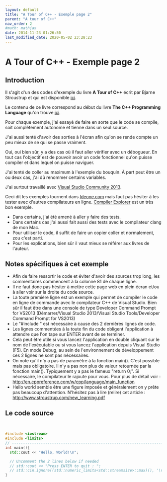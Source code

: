 ```yaml
---
layout: default
title: "A Tour of C++ - Exemple page 2"
parent: "A tour of C++"
nav_order: 2
#math: mathjax
date: 2014-11-23 01:26:50
last_modified_date: 2020-05-02 23:28:23
---
```


# A Tour of C++ - Exemple page 2

## Introduction
Il s'agit d'un des codes d'exemple du livre **A Tour of C++** écrit par Bjarne Stroustrup et qui est disponible [ici](http://www.amazon.fr/Tour-C-Bjarne-Stroustrup/dp/0321958314/ref%3Dsr_1_1?ie=UTF8&qid=1416699327&sr=8-1&keywords=a+tour+of+c%2B%2B). 

Le contenu de ce livre correspond au début du livre **The C++ Programming Language** qu'on trouve [ici](http://www.amazon.fr/The-Programming-Language-Bjarne-Stroustrup/dp/0321563840/ref%3Dpd_sim_eb_3?ie=UTF8&refRID=0CR047TTJV1HA6CVA9XA).

Pour chaque exemple, j'ai essayé de faire en sorte que le code se compile, soit complètement autonome et tienne dans un seul source.

J'ai aussi tenté d'avoir des sorties à l'écran afin qu'on se rende compte un peu mieux de se qui se passe vraiment.

Oui, oui bien sûr, y a des cas où il faut aller vérifier avec un débogueur.
En tout cas l'objectif est de pouvoir avoir un code fonctionnel qu'on puisse compiler et dans lequel on puisse naviguer.

J'ai tenté de coller au maximum à l'exemple du bouquin. À part peut être un ou deux cas, j'ai dû renommer certains variables.

J'ai surtout travaillé avec [Visual Studio Community 2013](http://www.visualstudio.com/products/visual-studio-community-vs).

Ceci dit les exemples tournent dans [Ideone.com](http://ideone.com/) mais faut pas hésiter à les tester avec d'autres compilateurs en ligne. [Compiler Explorer](https://godbolt.org/) est un très bon exemple.

* Dans certains, j'ai été amené à aller y faire des tests.  
* Dans certains cas j'ai aussi fait aussi des tests avec le compilateur clang de mon Mac.  
* Pour utiliser le code, il suffit de faire un copier coller et normalement, zou c'est parti.  
* Pour les explications, bien sûr il vaut mieux se référer aux livres de l'auteur.  


## Notes spécifiques à cet exemple

* Afin de faire ressortir le code et éviter d'avoir des sources trop long, les commentaires commencent à la colonne 81 de chaque ligne.  
* Il ne faut donc pas hésiter à mettre cette page web en plein écran et/ou à aller voir sur la droite du code source.  
* La toute première ligne est un exemple qui permet de compiler le code en ligne de commande avec le compilateur C++ de Visual Studio.  Bien sûr il faut être dans une console de type Developer Command Prompt for VS2013 (Démarrer/Visual Studio 2013/Visual Studio Tools/Developer Command Prompt for VS2013)
* Le "#include <limits>" est nécessaire à cause des 2 dernières lignes de code.
* Les lignes commentées à la toute fin du code obligent l'application à attendre que l'on tape sur ENTER avant de se terminer.
* Cela peut être utile si vous lancez l'application en double cliquant sur le nom de l'exécutable ou si vous lancez l'application depuis Visual Studio (F5). En mode Debug, au sein de l'environnement de développement ces 2 lignes ne sont pas nécessaires.
* On note qu'il n'y a pas de paramètre à la fonction main(). C'est possible mais pas obligatoire. Il n'y a pas non plus de valeur retournée par la fonction main(). Typiquement y a pas le fameux "return 0;". Si nécessaire, le compilateur le rajoute pour vous. Pour plus de détail voir : <http://en.cppreference.com/w/cpp/language/main_function>
* Hello world semble être une figure imposée et généralement on y prête pas beaucoup d'attention. N'hésitez pas à lire (relire) cet article : <http://www.stroustrup.com/new_learning.pdf>


## Le code source

```cpp
                                                                                // On Windows : cl /EHsc /nologo /W4 /MT /O2 /GL p002.cpp
                                                                                // On Mac     : clang++ -Wall -std=c++0x -stdlib=libc++ exemple149bis.cpp -o exemple149bis
#include <iostream>                                                             // includes ("import") the declarations for the I/O stream library
#include <limits>
// ----------------------------------------------------------------------------
int main(){
  std::cout << "Hello, World!\n";

  // Uncomment the 2 lines below if needed
  // std::cout << "Press ENTER to quit : ";
  // std::cin.ignore((std::numeric_limits<std::streamsize>::max)(), '\n');
}
```
